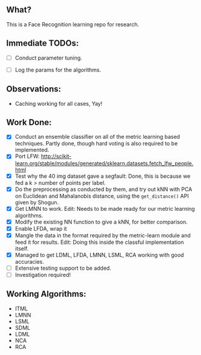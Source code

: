 ## What?
This is a Face Recognition learning repo for research.

## Immediate TODOs:
- [ ] Conduct parameter tuning.
- [ ] Log the params for the algorithms.


## Observations:
- Caching working for all cases, Yay!

## Work Done:
- [X] Conduct an ensemble classifier on all of the metric learning based techniques.
  Partly done, though hard voting is also required to be implemented.
- [X] Port LFW: http://scikit-learn.org/stable/modules/generated/sklearn.datasets.fetch_lfw_people.html
- [X] Test why the 40 img dataset gave a segfault: Done, this is because we fed a k > number of points per label.
- [X] Do the preprocessing as conducted by them, and try out kNN with PCA on Euclidean and Mahalanobis distance, using
the `get_distance()` API given by Shogun.
- [X] Get LMNN to work.
      Edit: Needs to be made ready for our metric learning algorithms.
- [X] Modify the existing NN function to give a kNN, for better comparison.
- [X] Enable LFDA, wrap it
- [X] Mangle the data in the format required by the metric-learn module and feed it for results.
  Edit: Doing this inside the classful implementation itself.
- [X] Managed to get LDML, LFDA, LMNN, LSML, RCA working with good accuracies.
- [ ] Extensive testing support to be added.
- [ ] Investigation required!

## Working Algorithms:
- ITML
- LMNN
- LSML
- SDML
- LDML
- NCA
- RCA
